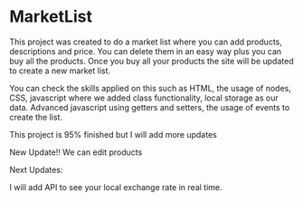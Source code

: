 # MarketList

This project was created to do a market list where you can add products, descriptions and price. You can delete them in an easy way plus you can buy all the products. Once you buy all your products the site will be updated to create a new market list. 

You can check the skills applied on this such as HTML, the usage of nodes, CSS, javascript where we added class functionality, local storage as our data. Advanced javascript using getters and setters, the usage of events to create the list.

This project is 95% finished but I will add more updates

New Update!!
We can edit products

Next Updates:

I will add API to see your local exchange rate in real time.
